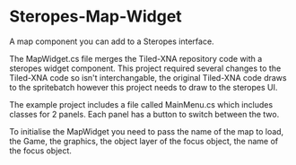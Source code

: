 # Steropes-Map-Widget
A map component you can add to a Steropes interface.

The MapWidget.cs file merges the Tiled-XNA repository code with a steropes widget component. This project required several changes to the Tiled-XNA code so isn't interchangable, the original Tiled-XNA code draws to the spritebatch however this project needs to draw to the steropes UI.

The example project includes a file called MainMenu.cs which includes classes for 2 panels. Each panel has a button to switch between the two.

To initialise the MapWidget you need to pass the name of the map to load, the Game, the graphics, the object layer of the focus object, the name of the focus object.
